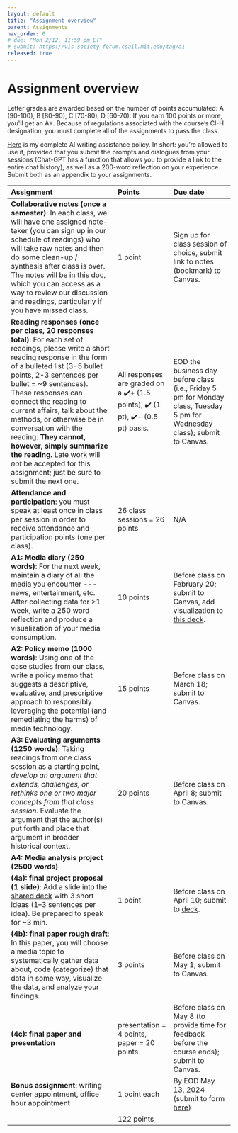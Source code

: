 ```yaml
---
layout: default
title: "Assignment overview"
parent: Assignments
nav_order: 0
# due: "Mon 2/12, 11:59 pm ET"
# submit: https://vis-society-forum.csail.mit.edu/tag/a1
released: true
---
```


# Assignment overview

Letter grades are awarded based on the number of points accumulated: A (90-100), B [80-90), C [70-80), D [60-70). If you earn 100 points or more, you'll get an A+. Because of regulations associated with the course’s CI-H designation, you must complete all of the assignments to pass the class. 

[Here](/policies/#ai-writing-assistance) is my complete AI writing assistance policy. In short: you’re allowed to use it, provided that you submit the prompts and dialogues from your sessions (Chat-GPT has a function that allows you to provide a link to the entire chat history), as well as a 200-word reflection on your experience. Submit both as an appendix to your assignments. 

| Assignment        | Points          | Due date |
|:-------------|:------------------|:------|
**Collaborative notes (once a semester)**: In each class, we will have one assigned note-taker (you can sign up in our schedule of readings) who will take raw notes and then do some clean-up / synthesis after class is over. The notes will be in this doc, which you can access as a way to review our discussion and readings, particularly if you have missed class. | 1 point | Sign up for class session of choice, submit link to notes (bookmark) to Canvas. 
**Reading responses (once per class, 20 responses total)**: For each set of readings, please write a short reading response in the form of a bulleted list (3-5 bullet points, 2-3 sentences per bullet = ~9 sentences). These responses can connect the reading to current affairs, talk about the methods, or otherwise be in conversation with the reading. **They cannot, however, simply summarize the reading.** Late work will _not_ be accepted for this assignment; just be sure to submit the next one. | All responses are graded on a ✔️+ (1.5 points), ✔️ (1 pt), ✔️- (0.5 pt) basis. | EOD the business day before class (i.e., Friday 5 pm for Monday class, Tuesday 5 pm for Wednesday class); submit to Canvas. 
**Attendance and participation**: you must speak at least once in class per session in order to receive attendance and participation points (one per class). | 26 class sessions = 26 points | N/A 
**A1: Media diary (250 words)**: For the next week, maintain a diary of all the media you encounter --- news, entertainment, etc. After collecting data for >1 week, write a 250 word reflection and produce a visualization of your media consumption. | 10 points | Before class on February 20; submit to Canvas, add visualization to [this deck]().
**A2: Policy memo (1000 words)**: Using one of the case studies from our class, write a policy memo that suggests a descriptive, evaluative, and prescriptive approach to responsibly leveraging the potential (and remediating the harms) of media technology. | 15 points | Before class on March 18; submit to Canvas. 
**A3: Evaluating arguments (1250 words)**: Taking readings from one class session as a starting point, *develop an argument that extends, challenges, or rethinks one or two major concepts from that class session.* Evaluate the argument that the author(s) put forth and place that argument in broader historical context. | 20 points | Before class on April 8; submit to Canvas. 
**A4: Media analysis project (2500 words)** | | 
**(4a): final project proposal (1 slide)**: Add a slide into the [shared deck]() with 3 short ideas (1–3 sentences per idea). Be prepared to speak for ~3 min. | 1 point | Before class on April 10; submit to [deck](). 
**(4b): final paper rough draft**: In this paper, you will choose a media topic to systematically gather data about, code (categorize) that data in some way, visualize the data, and analyze your findings. | 3 points | Before class on May 1; submit to Canvas. 
**(4c): final paper and presentation** | presentation = 4 points, paper = 20 points | Before class on May 8 (to provide time for feedback before the course ends); submit to Canvas. 
**Bonus assignment**: writing center appointment, office hour appointment | 1 point each | By EOD May 13, 2024 (submit to form [here]())
|| 122 points | 